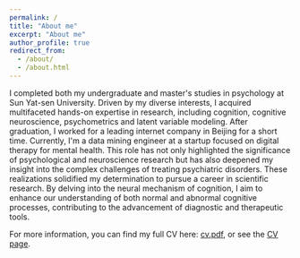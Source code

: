 ```yaml
---
permalink: /
title: "About me"
excerpt: "About me"
author_profile: true
redirect_from: 
  - /about/
  - /about.html
---
```



<!-- Google tag (gtag.js) -->

<script async src="https://www.googletagmanager.com/gtag/js?id=G-P4VC8F5DR0"></script>

<script>
  window.dataLayer = window.dataLayer || [];
  function gtag(){dataLayer.push(arguments);}
  gtag('js', new Date());

  gtag('config', 'G-P4VC8F5DR0');
</script>


I completed both my undergraduate and master's studies in psychology at Sun Yat-sen University. Driven by my diverse interests, I acquired multifaceted hands-on expertise in research, including cognition, cognitive neuroscience, psychometrics and latent variable modeling. After graduation, I worked for a leading internet company in Beijing for a short time. Currently, I'm a data mining engineer at a startup focused on digital therapy for mental health. This role has not only highlighted the significance of psychological and neuroscience research but has also deepened my insight into the complex challenges of treating psychiatric disorders. These realizations solidified my determination to pursue a career in scientific research. By delving into the neural mechanism of cognition, I aim to enhance our understanding of both normal and abnormal cognitive processes, contributing to the advancement of diagnostic and therapeutic tools.

For more information, you can find my full CV here: [cv.pdf](../files/zhihan_guo_cv.pdf), or see the [CV page](/cv/).
